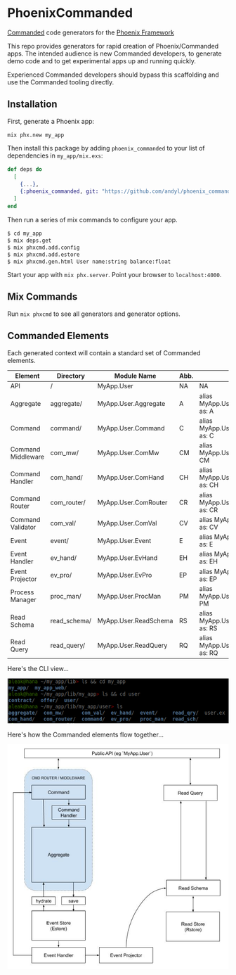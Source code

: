 # PhoenixCommanded

[Commanded][com] code generators for the [Phoenix Framework][phx]

This repo provides generators for rapid creation of Phoenix/Commanded apps.
The intended audience is new Commanded developers, to generate demo code and to
get experimental apps up and running quickly.  

Experienced Commanded developers should bypass this scaffolding and use the
Commanded tooling directly.

[com]: https://github.com/commanded/commanded
[phx]: https://phoenixframework.org

## Installation

First, generate a Phoenix app:

    mix phx.new my_app

Then install this package by adding `phoenix_commanded` to your list of
dependencies in `my_app/mix.exs`:

```elixir
def deps do
  [
    {...},
    {:phoenix_commanded, git: "https://github.com/andyl/phoenix_commanded"}
  ]
end
```

Then run a series of mix commands to configure your app.

```
$ cd my_app
$ mix deps.get
$ mix phxcmd.add.config
$ mix phxcmd.add.estore
$ mix phxcmd.gen.html User name:string balance:float
```

Start your app with `mix phx.server`. Point your browser to `localhost:4000`.

## Mix Commands

Run `mix phxcmd` to see all generators and generator options.

## Commanded Elements

Each generated context will contain a standard set of Commanded elements.

| Element            | Directory    | Module Name           | Abb. | Alias                               |
|--------------------|--------------|-----------------------|------|-------------------------------------|
| API                | /            | MyApp.User            | NA   | NA                                  |
| Aggregate          | aggregate/   | MyApp.User.Aggregate  | A    | alias MyApp.User.Aggregate, as: A   |
| Command            | command/     | MyApp.User.Command    | C    | alias MyApp.User.Command, as: C     |
| Command Middleware | com_mw/      | MyApp.User.ComMw      | CM   | alias MyApp.User.ComMw, as: CM      |
| Command Handler    | com_hand/    | MyApp.User.ComHand    | CH   | alias MyApp.User.ComHand, as: CH    |
| Command Router     | com_router/  | MyApp.User.ComRouter  | CR   | alias MyApp.User.ComRouter, as: CR  |
| Command Validator  | com_val/     | MyApp.User.ComVal     | CV   | alias MyApp.User.ComVal, as: CV     |
| Event              | event/       | MyApp.User.Event      | E    | alias MyApp.User.Event, as: E       |
| Event Handler      | ev_hand/     | MyApp.User.EvHand     | EH   | alias MyApp.User.EvHand, as: EH     |
| Event Projector    | ev_pro/      | MyApp.User.EvPro      | EP   | alias MyApp.User.EvPro, as: EP      |
| Process Manager    | proc_man/    | MyApp.User.ProcMan    | PM   | alias MyApp.User.ProcMan, as: PM    |
| Read Schema        | read_schema/ | MyApp.User.ReadSchema | RS   | alias MyApp.User.ReadSchema, as: RS |
| Read Query         | read_query/  | MyApp.User.ReadQuery  | RQ   | alias MyApp.User.ReadQuery, as: RQ  |

Here's the CLI view...

![CommandedCLI](assets/CLI.jpg)

Here's how the Commanded elements flow together...

![CommandedElements](assets/CommandedElements.jpg)

